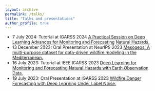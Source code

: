```yaml
---
layout: archive
permalink: /talks/
title: "Talks and presentations"
author_profile: true
---
```



- 7 July 2024: Tutorial at IGARSS 2024 [A Practical Session on Deep Learning Advances for Monitoring and Forecasting Natural Hazards.](https://www.2024.ieeeigarss.org/tutorials.php)
- 13 December 2023: Oral Presentation at NeurIPS 2023 [Mesogeos: A multi-purpose dataset for data-driven wildfire modeling in the Mediterranean.](https://neurips.cc/virtual/2023/oral/73742)
- 16 July 2023: Tutorial at IEEE IGARSS 2023 [Deep Learning for Monitoring and Forecasting Natural Hazards with Earth Observation Data.](https://2023.ieeeigarss.org/tutorials.php#tut109)
- 19 July 2023: Oral Presentation at IGARSS 2023 [Wildfire Danger Forecasting with Deep Learning Under Label Noise.](https://2023.ieeeigarss.org/view_paper.php?PaperNum=5134)